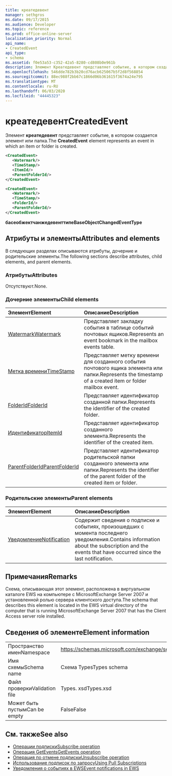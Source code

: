 ```yaml
---
title: креатедевент
manager: sethgros
ms.date: 09/17/2015
ms.audience: Developer
ms.topic: reference
ms.prod: office-online-server
localization_priority: Normal
api_name:
- CreatedEvent
api_type:
- schema
ms.assetid: f0e53a53-c352-42a5-8280-cd808b0e961b
description: Элемент Креатедевент представляет событие, в котором создается элемент или папка.
ms.openlocfilehash: 546dde782b3b20cd76acb625067b5f2d8f568854
ms.sourcegitcommit: 88ec988f2bb67c1866d06b361615f3674a24e795
ms.translationtype: MT
ms.contentlocale: ru-RU
ms.lasthandoff: 06/03/2020
ms.locfileid: "44445323"
---
```

# <a name="createdevent"></a><span data-ttu-id="b5d61-103">креатедевент</span><span class="sxs-lookup"><span data-stu-id="b5d61-103">CreatedEvent</span></span>

<span data-ttu-id="b5d61-104">Элемент **креатедевент** представляет событие, в котором создается элемент или папка.</span><span class="sxs-lookup"><span data-stu-id="b5d61-104">The **CreatedEvent** element represents an event in which an item or folder is created.</span></span> 
  
```xml
<CreatedEvent>
   <Watermark/>
   <TimeStamp/>
   <ItemId/>
   <ParentFolderId/>
</CreatedEvent>
```

```xml
<CreatedEvent>
   <Watermark/>
   <TimeStamp/>
   <FolderId/>
   <ParentFolderId/>
</CreatedEvent>
```

<span data-ttu-id="b5d61-105">**басеобжектчанжедевенттипе**</span><span class="sxs-lookup"><span data-stu-id="b5d61-105">**BaseObjectChangedEventType**</span></span>

## <a name="attributes-and-elements"></a><span data-ttu-id="b5d61-106">Атрибуты и элементы</span><span class="sxs-lookup"><span data-stu-id="b5d61-106">Attributes and elements</span></span>

<span data-ttu-id="b5d61-107">В следующих разделах описываются атрибуты, дочерние и родительские элементы.</span><span class="sxs-lookup"><span data-stu-id="b5d61-107">The following sections describe attributes, child elements, and parent elements.</span></span>
  
### <a name="attributes"></a><span data-ttu-id="b5d61-108">Атрибуты</span><span class="sxs-lookup"><span data-stu-id="b5d61-108">Attributes</span></span>

<span data-ttu-id="b5d61-109">Отсутствуют.</span><span class="sxs-lookup"><span data-stu-id="b5d61-109">None.</span></span>
  
### <a name="child-elements"></a><span data-ttu-id="b5d61-110">Дочерние элементы</span><span class="sxs-lookup"><span data-stu-id="b5d61-110">Child elements</span></span>

|<span data-ttu-id="b5d61-111">**Элемент**</span><span class="sxs-lookup"><span data-stu-id="b5d61-111">**Element**</span></span>|<span data-ttu-id="b5d61-112">**Описание**</span><span class="sxs-lookup"><span data-stu-id="b5d61-112">**Description**</span></span>|
|:-----|:-----|
|[<span data-ttu-id="b5d61-113">Watermark</span><span class="sxs-lookup"><span data-stu-id="b5d61-113">Watermark</span></span>](watermark.md) <br/> |<span data-ttu-id="b5d61-114">Представляет закладку события в таблице событий почтовых ящиков.</span><span class="sxs-lookup"><span data-stu-id="b5d61-114">Represents an event bookmark in the mailbox events table.</span></span>  <br/> |
|[<span data-ttu-id="b5d61-115">Метка времени</span><span class="sxs-lookup"><span data-stu-id="b5d61-115">TimeStamp</span></span>](timestamp.md) <br/> |<span data-ttu-id="b5d61-116">Представляет метку времени для созданного события почтового ящика элемента или папки.</span><span class="sxs-lookup"><span data-stu-id="b5d61-116">Represents the timestamp of a created item or folder mailbox event.</span></span>  <br/> |
|[<span data-ttu-id="b5d61-117">FolderId</span><span class="sxs-lookup"><span data-stu-id="b5d61-117">FolderId</span></span>](folderid.md) <br/> |<span data-ttu-id="b5d61-118">Представляет идентификатор созданной папки.</span><span class="sxs-lookup"><span data-stu-id="b5d61-118">Represents the identifier of the created folder.</span></span>  <br/> |
|[<span data-ttu-id="b5d61-119">Идентификатор</span><span class="sxs-lookup"><span data-stu-id="b5d61-119">ItemId</span></span>](itemid.md) <br/> |<span data-ttu-id="b5d61-120">Представляет идентификатор созданного элемента.</span><span class="sxs-lookup"><span data-stu-id="b5d61-120">Represents the identifier of the created item.</span></span>  <br/> |
|[<span data-ttu-id="b5d61-121">ParentFolderId</span><span class="sxs-lookup"><span data-stu-id="b5d61-121">ParentFolderId</span></span>](parentfolderid.md) <br/> |<span data-ttu-id="b5d61-122">Представляет идентификатор родительской папки созданного элемента или папки.</span><span class="sxs-lookup"><span data-stu-id="b5d61-122">Represents the identifier of the parent folder of the created item or folder.</span></span>  <br/> |
   
### <a name="parent-elements"></a><span data-ttu-id="b5d61-123">Родительские элементы</span><span class="sxs-lookup"><span data-stu-id="b5d61-123">Parent elements</span></span>

|<span data-ttu-id="b5d61-124">**Элемент**</span><span class="sxs-lookup"><span data-stu-id="b5d61-124">**Element**</span></span>|<span data-ttu-id="b5d61-125">**Описание**</span><span class="sxs-lookup"><span data-stu-id="b5d61-125">**Description**</span></span>|
|:-----|:-----|
|[<span data-ttu-id="b5d61-126">Уведомление</span><span class="sxs-lookup"><span data-stu-id="b5d61-126">Notification</span></span>](notification-ex15websvcsotherref.md) <br/> |<span data-ttu-id="b5d61-127">Содержит сведения о подписке и событиях, произошедших с момента последнего уведомления.</span><span class="sxs-lookup"><span data-stu-id="b5d61-127">Contains information about the subscription and the events that have occurred since the last notification.</span></span>  <br/> |
   
## <a name="remarks"></a><span data-ttu-id="b5d61-128">Примечания</span><span class="sxs-lookup"><span data-stu-id="b5d61-128">Remarks</span></span>

<span data-ttu-id="b5d61-129">Схема, описывающая этот элемент, расположена в виртуальном каталоге EWS на компьютере с MicrosoftExchange Server 2007 и установленной ролью сервера клиентского доступа.</span><span class="sxs-lookup"><span data-stu-id="b5d61-129">The schema that describes this element is located in the EWS virtual directory of the computer that is running MicrosoftExchange Server 2007 that has the Client Access server role installed.</span></span>
  
## <a name="element-information"></a><span data-ttu-id="b5d61-130">Сведения об элементе</span><span class="sxs-lookup"><span data-stu-id="b5d61-130">Element information</span></span>

|||
|:-----|:-----|
|<span data-ttu-id="b5d61-131">Пространство имен</span><span class="sxs-lookup"><span data-stu-id="b5d61-131">Namespace</span></span>  <br/> |https://schemas.microsoft.com/exchange/services/2006/types  <br/> |
|<span data-ttu-id="b5d61-132">Имя схемы</span><span class="sxs-lookup"><span data-stu-id="b5d61-132">Schema name</span></span>  <br/> |<span data-ttu-id="b5d61-133">Схема Types</span><span class="sxs-lookup"><span data-stu-id="b5d61-133">Types schema</span></span>  <br/> |
|<span data-ttu-id="b5d61-134">Файл проверки</span><span class="sxs-lookup"><span data-stu-id="b5d61-134">Validation file</span></span>  <br/> |<span data-ttu-id="b5d61-135">Types. xsd</span><span class="sxs-lookup"><span data-stu-id="b5d61-135">Types.xsd</span></span>  <br/> |
|<span data-ttu-id="b5d61-136">Может быть пустым</span><span class="sxs-lookup"><span data-stu-id="b5d61-136">Can be empty</span></span>  <br/> |<span data-ttu-id="b5d61-137">False</span><span class="sxs-lookup"><span data-stu-id="b5d61-137">False</span></span>  <br/> |
   
## <a name="see-also"></a><span data-ttu-id="b5d61-138">См. также</span><span class="sxs-lookup"><span data-stu-id="b5d61-138">See also</span></span>

- [<span data-ttu-id="b5d61-139">Операции подписки</span><span class="sxs-lookup"><span data-stu-id="b5d61-139">Subscribe operation</span></span>](subscribe-operation.md)  
- [<span data-ttu-id="b5d61-140">Операция GetEvents</span><span class="sxs-lookup"><span data-stu-id="b5d61-140">GetEvents operation</span></span>](getevents-operation.md)  
- [<span data-ttu-id="b5d61-141">Операция по отмене подписки</span><span class="sxs-lookup"><span data-stu-id="b5d61-141">Unsubscribe operation</span></span>](unsubscribe-operation.md)
- [<span data-ttu-id="b5d61-142">Использование подписок по запросу</span><span class="sxs-lookup"><span data-stu-id="b5d61-142">Using Pull Subscriptions</span></span>](https://msdn.microsoft.com/library/f956bc0e-2b25-4613-966b-54c65456897c%28Office.15%29.aspx) 
- [<span data-ttu-id="b5d61-143">Уведомления о событиях в EWS</span><span class="sxs-lookup"><span data-stu-id="b5d61-143">Event notifications in EWS</span></span>](https://msdn.microsoft.com/library/4fd4b351-d35c-4ccc-9ed9-878932ab9d50%28Office.15%29.aspx)

